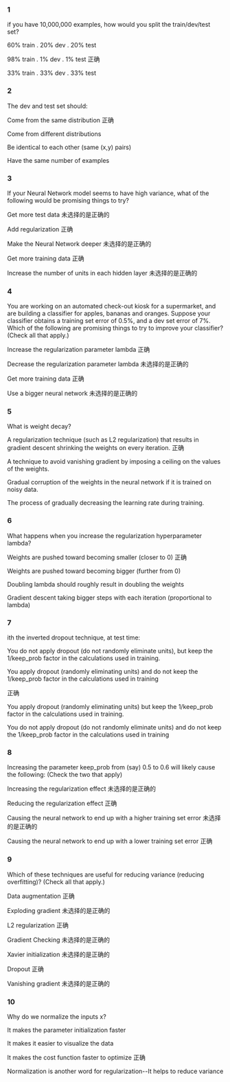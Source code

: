 ### 1
if you have 10,000,000 examples, how would you split the train/dev/test set?


60% train . 20% dev . 20% test

98% train . 1% dev . 1% test
正确

33% train . 33% dev . 33% test

### 2


The dev and test set should:


Come from the same distribution
正确

Come from different distributions

Be identical to each other (same (x,y) pairs)

Have the same number of examples

### 3


If your Neural Network model seems to have high variance, what of the following would be promising things to try?

Get more test data
未选择的是正确的

Add regularization
正确

Make the Neural Network deeper
未选择的是正确的

Get more training data
正确

Increase the number of units in each hidden layer
未选择的是正确的

### 4

You are working on an automated check-out kiosk for a supermarket, and are building a classifier for apples, bananas and oranges. Suppose your classifier obtains a training set error of 0.5%, and a dev set error of 7%. Which of the following are promising things to try to improve your classifier? (Check all that apply.)

Increase the regularization parameter lambda
正确

Decrease the regularization parameter lambda
未选择的是正确的

Get more training data
正确

Use a bigger neural network
未选择的是正确的

### 5


What is weight decay?

A regularization technique (such as L2 regularization) that results in gradient descent shrinking the weights on every iteration.
正确

A technique to avoid vanishing gradient by imposing a ceiling on the values of the weights.

Gradual corruption of the weights in the neural network if it is trained on noisy data.

The process of gradually decreasing the learning rate during training.

### 6

What happens when you increase the regularization hyperparameter lambda?

Weights are pushed toward becoming smaller (closer to 0)
正确

Weights are pushed toward becoming bigger (further from 0)

Doubling lambda should roughly result in doubling the weights

Gradient descent taking bigger steps with each iteration (proportional to lambda)

### 7

ith the inverted dropout technique, at test time:

You do not apply dropout (do not randomly eliminate units), but keep the 1/keep_prob factor in the calculations used in training.

You apply dropout (randomly eliminating units) and do not keep the 1/keep_prob factor in the calculations used in training

正确

You apply dropout (randomly eliminating units) but keep the 1/keep_prob factor in the calculations used in training.

You do not apply dropout (do not randomly eliminate units) and do not keep the 1/keep_prob factor in the calculations used in training

### 8


Increasing the parameter keep_prob from (say) 0.5 to 0.6 will likely cause the following: (Check the two that apply)

Increasing the regularization effect
未选择的是正确的

Reducing the regularization effect
正确

Causing the neural network to end up with a higher training set error
未选择的是正确的

Causing the neural network to end up with a lower training set error
正确

### 9


Which of these techniques are useful for reducing variance (reducing overfitting)? (Check all that apply.)

Data augmentation
正确

Exploding gradient
未选择的是正确的

L2 regularization
正确

Gradient Checking
未选择的是正确的

Xavier initialization
未选择的是正确的

Dropout
正确

Vanishing gradient
未选择的是正确的

### 10

Why do we normalize the inputs x?

It makes the parameter initialization faster

It makes it easier to visualize the data

It makes the cost function faster to optimize
正确

Normalization is another word for regularization--It helps to reduce variance

